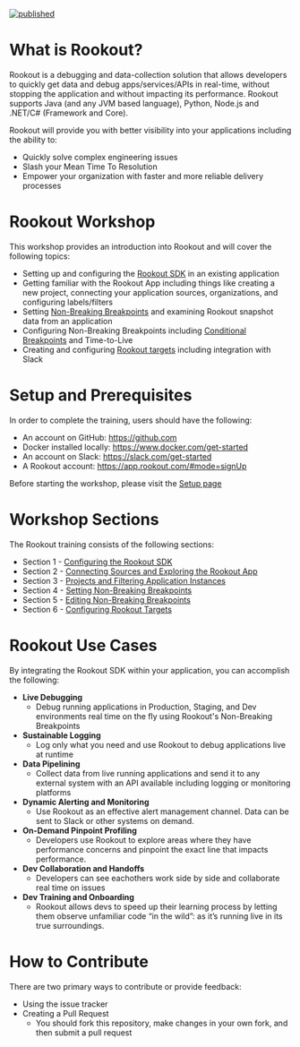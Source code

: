 [![published](https://static.production.devnetcloud.com/codeexchange/assets/images/devnet-published.svg)](https://developer.cisco.com/codeexchange/github/repo/Rookout/rookout-training)

# What is Rookout?

Rookout is a debugging and data-collection solution that allows developers to quickly get data and debug apps/services/APIs in real-time, without stopping the application and without impacting its performance. Rookout supports Java (and any JVM based language), Python, Node.js and .NET/C# (Framework and Core).

Rookout will provide you with better visibility into your applications including the ability to:

* Quickly solve complex engineering issues
* Slash your Mean Time To Resolution
* Empower your organization with faster and more reliable delivery processes

# Rookout Workshop

This workshop provides an introduction into Rookout and will cover the following topics:

  * Setting up and configuring the [Rookout SDK](https://docs.rookout.com/docs/setup-intro.html) in an existing application
  * Getting familiar with the Rookout App including things like creating a new project, connecting your application sources, organizations, and configuring labels/filters
  * Setting [Non-Breaking Breakpoints](https://docs.rookout.com/docs/breakpoints.html) and examining Rookout snapshot data from an application
  * Configuring Non-Breaking Breakpoints including [Conditional Breakpoints](https://docs.rookout.com/docs/breakpoints-conditional.html) and Time-to-Live
  * Creating and configuring [Rookout targets](https://docs.rookout.com/docs/integrations.html) including integration with Slack

# Setup and Prerequisites

In order to complete the training, users should have the following:
  
  * An account on GitHub: https://github.com
  * Docker installed locally: https://www.docker.com/get-started
  * An account on Slack: https://slack.com/get-started
  * A Rookout account: https://app.rookout.com/#mode=signUp

  Before starting the workshop, please visit the [Setup page](./setup.md)
   

# Workshop Sections

The Rookout training consists of the following sections:

* Section 1 - [Configuring the Rookout SDK](./configure-rookout-sdk.md)
* Section 2 - [Connecting Sources and Exploring the Rookout App](./sources-rookout-app.md)
* Section 3 - [Projects and Filtering Application Instances](./projects-filters.md)
* Section 4 - [Setting Non-Breaking Breakpoints](./non-breaking-breakpoints.md)
* Section 5 - [Editing Non-Breaking Breakpoints](./editing-breakpoints.md)
* Section 6 - [Configuring Rookout Targets](./targets.md)


# Rookout Use Cases

By integrating the Rookout SDK within your application, you can accomplish the following:

* **Live Debugging**
  * Debug running applications in Production, Staging, and Dev environments real time on the fly using Rookout's Non-Breaking Breakpoints
* **Sustainable Logging**
  * Log only what you need and use Rookout to debug applications live at runtime
* **Data Pipelining**
  * Collect data from live running applications and send it to any external system with an API available including logging or monitoring platforms  
* **Dynamic Alerting and Monitoring**
  * Use Rookout as an effective alert management channel.  Data can be sent to Slack or other systems on demand.
* **On-Demand Pinpoint Profiling**
  * Developers use Rookout to explore areas where they have performance concerns and pinpoint the exact line that impacts performance.
* **Dev Collaboration and Handoffs**
  * Developers can see eachothers work side by side and collaborate real time on issues
* **Dev Training and Onboarding**
  * Rookout allows devs to speed up their learning process by letting them observe unfamiliar code “in the wild”: as it’s running live in its true surroundings.


# How to Contribute
There are two primary ways to contribute or provide feedback:

* Using the issue tracker
* Creating a Pull Request
  * You should fork this repository, make changes in your own fork, and then submit a pull request

